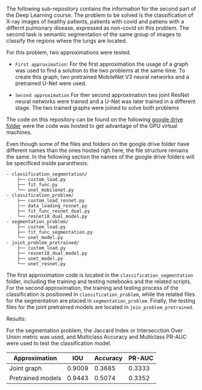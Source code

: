 The following sub-repository contains the information for the second part of the Deep Learning course.
The problem to be solved is the classification of X-ray images of healthy patients, patients with covid and patiens with a differnt pulmonary disease, expressed as non-covid on this problem.
The second task is semantic segmentation of the same group of images to classify the regions where the lungs are located.

For this problem, two approximations were tested.

- `First approximation`:
For the first approximation the usage of a graph was used to find a solution to the two problems at the same time. To create this graph, two pretrained MobileNet V3 neural networks and a pretrained U-Net were used.

- `Second approximation`
For ther second approximation two joint ResNet neural networks were trained and a U-Net was later trained in a different stage. The two trained graphs were joined to solve both problems

The code on this repository can be found on the following [google drive folder](https://drive.google.com/drive/folders/1QL9J2Mm0WOoghS9Gy42QUsd3s-A84F_d?usp=sharing) were the code was hosted to get advantage of the GPU virtual machines.


Even though some of the files and folders on the google drive folder have different names than the ones hosted righ here, the file structure remains the same. In the following section the names of the google drive folders will be specificed inside paranthesis: 


```
- classification_segmentation/
    ├── custom_load.py
    ├── fit_func.py
    └── unet_mobilenet.py
- classification_problem/
    ├── custom_load_resnet.py
    |── data_loading_resnet.py
    ├── fit_func_resnet_dual.py
    └── resnet18_dual_model.py
- segmentation_problem/
    ├── custom_load.py
    ├── fit_func_segmentation.py
    └── unet_model.py
- joint_problem_pretrained/
    ├── custom_load.py
    ├── resnet18_dual_model.py
    ├── unet_model.py
    └── unet_resnet.py
```

The first approximation code is located in the `classification_segmentation` folder, including the training and testing notebooks and the related scripts.
For the second approximation, the training and testing process of the classification is positioned in `classification_problem`, while the related files for the segmentation are placed in `segmentation_problem`.
Finally, the testing files for the joint pretrained models are located in `join_problem_pretrained`.

Results:

For the segmentation problem, the Jaccard Index or Intersecction Over Union metric was used, and Multiclass Accuracy and Multiclass PR-AUC were used to test the classification model.

| Approximation        | IOU    | Accuracy | PR-AUC  |
|----------------------|--------|----------|---------|
| Joint graph          | 0.9009 | 0.3685   | 0.3333  |
| Pretrained models    | 0.9443 | 0.5074   | 0.3352  |